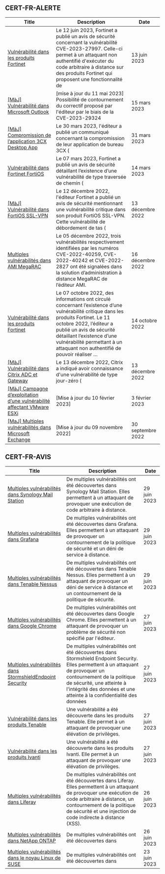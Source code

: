 
## CERT-FR-ALERTE
|Title|Description|Date|
|---|---|---|
| [Vulnérabilité dans les produits Fortinet](https://www.cert.ssi.gouv.fr/alerte/CERTFR-2023-ALE-004/) | Le 12 juin 2023, Fortinet a publié un avis de sécurité concernant la vulnérabilité CVE-2023-27997. Celle-ci permet à un attaquant non authentifié d'exécuter du code arbitraire à distance sur des produits Fortinet qui proposent une fonctionnalité de  | 13 juin 2023 |
| [[MàJ] Vulnérabilité dans Microsoft Outlook](https://www.cert.ssi.gouv.fr/alerte/CERTFR-2023-ALE-002/) | [mise à jour du 11 mai 2023] Possibilité de contournement du correctif proposé par l'éditeur par le biais de la CVE-2023-29324 | 15 mars 2023 |
| [[MàJ] Compromission de l’application 3CX Desktop App](https://www.cert.ssi.gouv.fr/alerte/CERTFR-2023-ALE-003/) | Le 30 mars 2023, l'éditeur a publié un communiqué concernant la compromission de leur application de bureau 3CX ( | 31 mars 2023 |
| [Vulnérabilité dans Fortinet FortiOS](https://www.cert.ssi.gouv.fr/alerte/CERTFR-2023-ALE-001/) | Le 07 mars 2023, Fortinet a publié un avis de sécurité détaillant l’existence d’une vulnérabilité de type traversée de chemin ( | 14 mars 2023 |
| [[MàJ] Vulnérabilité dans FortiOS SSL-VPN](https://www.cert.ssi.gouv.fr/alerte/CERTFR-2022-ALE-012/) | Le 12 décembre 2022, l'éditeur Fortinet a publié un avis de sécurité mentionnant une vulnérabilité critique dans son produit FortiOS SSL-VPN. Cette vulnérabilité de débordement de tas ( | 13 décembre 2022 |
| [Multiples vulnérabilités dans AMI MegaRAC](https://www.cert.ssi.gouv.fr/alerte/CERTFR-2022-ALE-014/) | Le 05 décembre 2022, trois vulnérabilités respectivement identifiées par les numéros CVE-2022-40259, CVE-2022-40242 et CVE-2022-2827 ont été signalées dans la solution d’administration à distance MegaRAC de l’éditeur AMI. | 16 décembre 2022 |
| [Vulnérabilité dans les produits Fortinet](https://www.cert.ssi.gouv.fr/alerte/CERTFR-2022-ALE-011/) | Le 07 octobre 2022, des informations ont circulé concernant l’existence d’une vulnérabilité critique dans les produits Fortinet. Le 11 octobre 2022, l’éditeur a publié un avis de sécurité détaillant l’existence d’une vulnérabilité permettant à un attaquant non authentifié de pouvoir réaliser … | 14 octobre 2022 |
| [[MàJ] Vulnérabilité dans Citrix ADC et Gateway](https://www.cert.ssi.gouv.fr/alerte/CERTFR-2022-ALE-013/) | Le 13 décembre 2022, Citrix a indiqué avoir connaissance d'une vulnérabilité de type jour-zéro ( | 13 décembre 2022 |
| [[MàJ] Campagne d’exploitation d’une vulnérabilité affectant VMware ESXi](https://www.cert.ssi.gouv.fr/alerte/CERTFR-2023-ALE-015/) | [Mise à jour du 10 février 2023] | 3 février 2023 |
| [[MaJ] Multiples vulnérabilités dans Microsoft Exchange](https://www.cert.ssi.gouv.fr/alerte/CERTFR-2022-ALE-008/) | [Mise à jour du 09 novembre 2022] | 30 septembre 2022 |
## CERT-FR-AVIS
|Title|Description|Date|
|---|---|---|
| [Multiples vulnérabilités dans Synology Mail Station](https://www.cert.ssi.gouv.fr/avis/CERTFR-2023-AVI-0498/) | De multiples vulnérabilités ont été découvertes dans Synology Mail Station. Elles permettent à un attaquant de provoquer une exécution de code arbitraire à distance. | 29 juin 2023 |
| [Multiples vulnérabilités dans Grafana](https://www.cert.ssi.gouv.fr/avis/CERTFR-2023-AVI-0497/) | De multiples vulnérabilités ont été découvertes dans Grafana. Elles permettent à un attaquant de provoquer un contournement de la politique de sécurité et un déni de service à distance. | 29 juin 2023 |
| [Multiples vulnérabilités dans Tenable Nessus](https://www.cert.ssi.gouv.fr/avis/CERTFR-2023-AVI-0496/) | De multiples vulnérabilités ont été découvertes dans Tenable Nessus. Elles permettent à un attaquant de provoquer un déni de service à distance et un contournement de la politique de sécurité. | 29 juin 2023 |
| [Multiples vulnérabilités dans Google Chrome](https://www.cert.ssi.gouv.fr/avis/CERTFR-2023-AVI-0495/) | De multiples vulnérabilités ont été découvertes dans Google Chrome. Elles permettent à un attaquant de provoquer un problème de sécurité non spécifié par l'éditeur. | 27 juin 2023 |
| [Multiples vulnérabilités dans StormshieldEndpoint Security](https://www.cert.ssi.gouv.fr/avis/CERTFR-2023-AVI-0494/) | De multiples vulnérabilités ont été découvertes dans Stormshield Endpoint Security. Elles permettent à un attaquant de provoquer un contournement de la politique de sécurité, une atteinte à l'intégrité des données et une atteinte à la confidentialité des données | 27 juin 2023 |
| [Vulnérabilité dans les produits Tenable](https://www.cert.ssi.gouv.fr/avis/CERTFR-2023-AVI-0493/) | Une vulnérabilité a été découverte dans les produits Tenable. Elle permet à un attaquant de provoquer une élévation de privilèges. | 27 juin 2023 |
| [Vulnérabilité dans les produits Ivanti](https://www.cert.ssi.gouv.fr/avis/CERTFR-2023-AVI-0492/) | Une vulnérabilité a été découverte dans les produits Ivanti. Elle permet à un attaquant de provoquer une élévation de privilèges. | 27 juin 2023 |
| [Multiples vulnérabilités dans Liferay](https://www.cert.ssi.gouv.fr/avis/CERTFR-2023-AVI-0491/) | De multiples vulnérabilités ont été découvertes dans Liferay. Elles permettent à un attaquant de provoquer une exécution de code arbitraire à distance, un contournement de la politique de sécurité et une injection de code indirecte à distance (XSS). | 26 juin 2023 |
| [Multiples vulnérabilités dans NetApp ONTAP](https://www.cert.ssi.gouv.fr/avis/CERTFR-2023-AVI-0490/) | De multiples vulnérabilités ont été découvertes dans | 26 juin 2023 |
| [Multiples vulnérabilités dans le noyau Linux de SUSE](https://www.cert.ssi.gouv.fr/avis/CERTFR-2023-AVI-0489/) | De multiples vulnérabilités ont été découvertes dans  | 23 juin 2023 |
